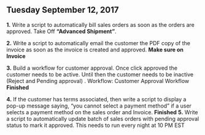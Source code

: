 ## Tuesday September 12, 2017

**1.**	Write a script to automatically bill sales orders as soon as the orders are approved.
 Take Off **“Advanced Shipment”**.

**2.**	Write a script to automatically email the customer the PDF copy of the invoice as soon as the invoice is created and approved. **Make sure on Invoice**
 

**3.**	Build a workflow for customer approval. Once click approved the customer needs to be active. Until then the customer needs to be inactive (Reject and Pending approval) . 
Workflow: Customer Approval Workflow **Finished**

**4.**	If the customer has terms associated, then write a script to display a pop-up message saying, “you cannot select a payment method” if a user selects a payment method on the sales order and Invoice. **Finished**
**5.**	Write a script to automatically update batch of sales orders with pending approval status to mark it approved. This needs to run every night at 10 PM EST
